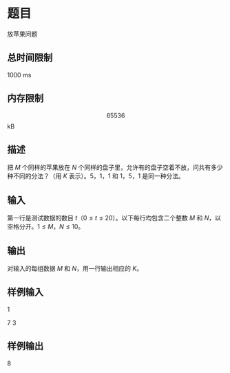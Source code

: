 # 题目

放苹果问题

## 总时间限制

$1000$ $\text{ms}$

## 内存限制

$$65536$$ $\text{kB}$

## 描述

把 $M$ 个同样的苹果放在 $N$ 个同样的盘子里，允许有的盘子空着不放，问共有多少种不同的分法？（用 $K$ 表示）。$5$，$1$，$1$ 和 $1$，$5$，$1$ 是同一种分法。

## 输入

第一行是测试数据的数目 $t（0 \le t\le  20）$。以下每行均包含二个整数 $M$ 和 $N$，以空格分开。$1\le M$，$N\le10$。

## 输出

对输入的每组数据 $M$ 和 $N$，用一行输出相应的 $K$。

## 样例输入

$1$

$7$ $3$

## 样例输出

$8$





